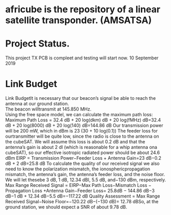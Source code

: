 # africube is the repository of a linear satellite transponder. (AMSATSA)

# Project Status.
This project TX PCB is compleet and testing will start now. 10 September 2019
# Link Budget
Link BudgetIt is necessary that our beacon’s signal be able to reach the antenna at our ground station.  
The beacon willtransmit at 145.850 MHz.  
Using the free space model, we can calculate the maximum path loss:
Maximum Path Loss    =    32.4 dB + 20 log(dkm) dB + 20 log(fMHz) dB=32.4 dB + 20 log(8000) dB + 20 log(140) dB=144.86 dB
Our transmission power will be 200 mW, which in dBm is 23 (30 + 10 log(0.1)) 
The feeder loss for ourtransmitter will be quite low, since the radio is close to the antenna on the cubeSAT. 
We will assume this loss is about 0.2 dB and that the antenna’s gain is about 2 dI (which is reasonable for a whip antenna ona cubeSAT), so our effective isotropic radiated power should be about 24.6 dBm 
EIRP = Transmission Power−Feeder Loss + Antenna Gain=23 dB−0.2 dB + 2 dB=25.8 dB
To calculate the quality of our received signal we also need to know the polarization mismatch, the ionosphericpropagation mismatch, the antenna’s gain, the antenna’s feeder loss, and the noise floor.
We will let thesebe 3 dB, 1 dB, 12.34 dBI, 5.5 dB, and−130 dBm, respectively.
Max Range Received Signal =  EIRP−Max Path Loss−Mismatch Loss − Propagation Loss +Antenna Gain−Feeder Loss= 25.8dB − 144.86 dB−3 dB−1 dB + 12.34 dB−5.5 dB=−117.22 dB
Quality Assessment    =    Max Range Received Signal−Noise Floor=−120.22 dB−(−130 dB)=    12.78 dBSo, at the ground station, we should expect a SNR of about 9.78 dB.
